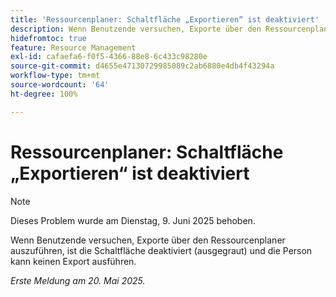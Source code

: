 ```yaml
---
title: 'Ressourcenplaner: Schaltfläche „Exportieren“ ist deaktiviert'
description: Wenn Benutzende versuchen, Exporte über den Ressourcenplaner auszuführen, ist die Schaltfläche deaktiviert (ausgegraut) und die Person kann keinen Export ausführen.
hidefromtoc: true
feature: Resource Management
exl-id: cafaefa6-f0f5-4366-88e8-6c433c98280e
source-git-commit: d4655e47130729985089c2ab6880e4db4f43294a
workflow-type: tm+mt
source-wordcount: '64'
ht-degree: 100%

---
```


# Ressourcenplaner: Schaltfläche „Exportieren“ ist deaktiviert

>[!NOTE]
>
>Dieses Problem wurde am Dienstag, 9. Juni 2025 behoben.

Wenn Benutzende versuchen, Exporte über den Ressourcenplaner auszuführen, ist die Schaltfläche deaktiviert (ausgegraut) und die Person kann keinen Export ausführen.

_Erste Meldung am 20. Mai 2025._
